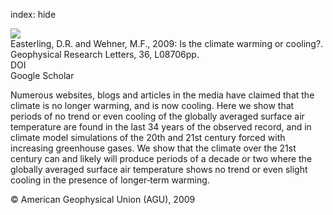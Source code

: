 index: hide

<div class="Citation">
    <div class="Citation-thumb CitationThumb-linked"  data-href="https://doi.org/10.1029/2009gl037810">
      <img src="https://static.claimspace.cloud/climate-study-static/refs/thumbs/13/Easterling_and_Wehner_2009-thumb.png" />
    </div>

  <div class="Citation-body">
    <div class="Citation-text">Easterling, D.R. and Wehner, M.F., 2009: Is the climate warming or cooling?. <span class="Article-journal">Geophysical Research Letters, </span><span class="Article-volume">36, </span>L08706pp.</div>
    <div class="Citation-links">
      <div class="CitationLink" data-href="https://doi.org/10.1029/2009gl037810">
        <div class="CitationLink-icon CitationLink-Doi"></div>
        <div class="CitationLink-text">DOI</div>
      </div>
      <div class="CitationLink" data-href="https://scholar.google.com/scholar?q=10.1029/2009gl037810">
        <div class="CitationLink-icon CitationLink-Scholar"></div>
        <div class="CitationLink-text">Google Scholar</div>
      </div>
    </div>
  </div>
</div>

Numerous websites, blogs and articles in the media have claimed that the climate is no longer warming, and is now cooling. Here we show that periods of no trend or even cooling of the globally averaged surface air temperature are found in the last 34 years of the observed record, and in climate model simulations of the 20th and 21st century forced with increasing greenhouse gases. We show that the climate over the 21st century can and likely will produce periods of a decade or two where the globally averaged surface air temperature shows no trend or even slight cooling in the presence of longer‐term warming.

<div class="Citation-copy">
&copy; American Geophysical Union (AGU), 2009
</div>